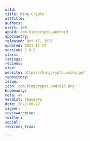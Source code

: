 ```yaml
---
wsId: 
title: King Crypto
altTitle: 
authors: 
users: 100
appId: com.kingcrypto.android
appCountry: 
released: Oct 17, 2021
updated: 2021-11-17
version: 1.0.2
stars: 
ratings: 
reviews: 
size: 
website: https://kingcrypto.exchange/
repository: 
issue: 
icon: com.kingcrypto.android.png
bugbounty: 
meta: ok
verdict: fewusers
date: 2022-06-22
signer: 
reviewArchive: 
twitter: 
social: 
redirect_from: 

---
```


